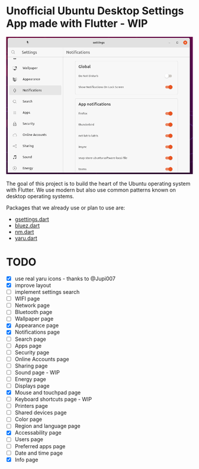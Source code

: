# Unofficial Ubuntu Desktop Settings App made with Flutter - WIP

![](.github/images/wip.gif)

The goal of this project is to build the heart of the Ubuntu operating system with Flutter.
We use modern but also use common patterns known on desktop operating systems.

Packages that we already use or plan to use are:

- [gsettings.dart](https://github.com/canonical/gsettings.dart)
- [bluez.dart](https://github.com/canonical/bluez.dart)
- [nm.dart](https://github.com/canonical/nm.dart)
- [yaru.dart](https://github.com/ubuntu/yaru.dart)

# TODO

- [X] use real yaru icons - thanks to @Jupi007
- [X] improve layout
- [ ] implement settings search
- [ ] WIFI page
- [ ] Network page
- [ ] Bluetooth page
- [ ] Wallpaper page
- [X] Appearance page
- [X] Notifications page
- [ ] Search page
- [ ] Apps page
- [ ] Security page
- [ ] Online Accounts page
- [ ] Sharing page
- [ ] Sound page - WIP
- [ ] Energy page
- [ ] Displays page
- [X] Mouse and touchpad page
- [ ] Keyboard shortcuts page - WIP
- [ ] Printers page
- [ ] Shared devices page
- [ ] Color page
- [ ] Region and language page
- [X] Accessability page
- [ ] Users page
- [ ] Preferred apps page
- [ ] Date and time page
- [X] Info page
